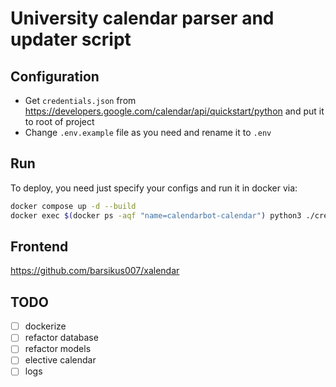 # University calendar parser and updater script
## Configuration
- Get `credentials.json` from https://developers.google.com/calendar/api/quickstart/python and put it to root of project
- Change `.env.example` file as you need and rename it to `.env`
## Run
To deploy, you need just specify your configs and run it in docker via:
```bash
docker compose up -d --build
docker exec $(docker ps -aqf "name=calendarbot-calendar") python3 ./create_db.py
```
## Frontend
https://github.com/barsikus007/xalendar
## TODO
- [ ] dockerize
- [ ] refactor database
- [ ] refactor models
- [ ] elective calendar
- [ ] logs
